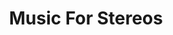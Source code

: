 ---
ee_id_show: '4172'
title: Music For Stereos
url: music-for-stereos
live_url:
year: '2010'
venue: Art Institute of Chicago
state_country: Chicago
type:
dates:
wwwnews:
wwweblast:
pitch: Composition for consumer home stereos, and CD’s. :/
ps: Stressful! ...
layout: shows
---